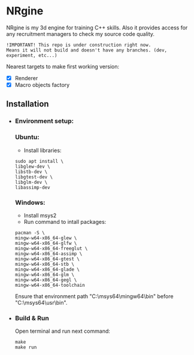 # NRgine
NRgine is my 3d engine for training C++ skills. Also it provides access for any recruitment managers to check my source code quality.

    !IMPORTANT! This repo is under construction right now.
    Means it will not build and doesn't have any branches. (dev, experiment, etc...)
Nearest targets to make first working version:
- [X] Renderer
- [X] Macro objects factory 

## Installation
- ### Environment setup: 
    ### Ubuntu:
    - Install libraries:
    ```
    sudo apt install \
    libglew-dev \
    libstb-dev \
    libgtest-dev \
    libglm-dev \
    libassimp-dev
    ```
    ### Windows:
    - Install msys2
    - Run command to intall packages:
    ```
    pacman -S \
    mingw-w64-x86_64-glew \
    mingw-w64-x86_64-glfw \
    mingw-w64-x86_64-freeglut \
    mingw-w64-x86_64-assimp \
    mingw-w64-x86_64-gtest \
    mingw-w64-x86_64-stb \
    mingw-w64-x86_64-glade \
    mingw-w64-x86_64-glm \
    mingw-w64-x86_64-gegl \
    mingw-w64-x86_64-toolchain
    ```
    Ensure that environment path "C:\msys64\mingw64\bin\" before "C:\msys64\usr\bin\".

- ### Build & Run
    Open terminal and run next command:
    ```
    make
    make run
    ```